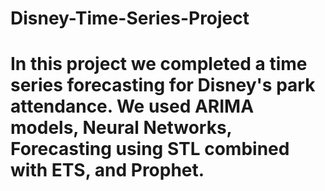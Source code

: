 # Disney-Time-Series-Project

# In this project we completed a time series forecasting for Disney's park attendance. We used ARIMA models, Neural Networks, Forecasting using STL combined with ETS, and Prophet. 
